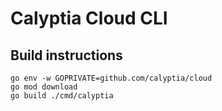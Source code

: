 # Calyptia Cloud CLI

## Build instructions

```
go env -w GOPRIVATE=github.com/calyptia/cloud
go mod download
go build ./cmd/calyptia
```
